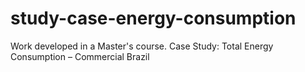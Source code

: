 # study-case-energy-consumption
Work developed in a Master's course. Case Study: Total Energy Consumption – Commercial Brazil
